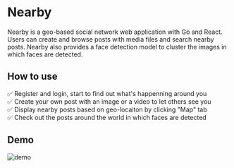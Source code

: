 # Nearby
Nearby is a geo-based social network web application with Go and React. Users can create and browse posts with media files and search nearby posts. Nearby also provides a face detection model to cluster the images in which faces are detected.

## How to use
:white_check_mark: Register and login, start to find out what's happenning around you </br>
:white_check_mark: Create your own post with an image or a video to let others see you </br>
:white_check_mark: Display nearby posts based on geo-locaiton by clicking "Map" tab </br>
:white_check_mark: Check out the posts around the world in which faces are detected </br>

## Demo
![demo](Demo.gif)<br/>
